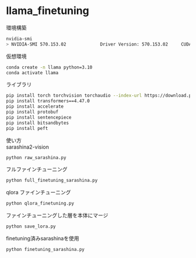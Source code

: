 # llama_finetuning


環境構築
```bash
nvidia-smi
> NVIDIA-SMI 570.153.02             Driver Version: 570.153.02     CUDA Version: 12.8  
```

仮想環境
```bash
conda create -n llama python=3.10
conda activate llama
```

ライブラリ
```bash
pip install torch torchvision torchaudio --index-url https://download.pytorch.org/whl/cu128
pip install transformers==4.47.0
pip install accelerate
pip install protobuf
pip install sentencepiece
pip install bitsandbytes
pip install peft
```

使い方  
sarashina2-vision
```bash
python raw_sarashina.py
```

フルファインチューニング
```bash
python full_finetuning_sarashina.py
```
qlora ファインチューニング
```bash
python qlora_finetuning.py
```
ファインチューニングした層を本体にマージ
```bash
python save_lora.py
```

finetuning済みsarashinaを使用
```bash
python finetuning_sarashina.py
```